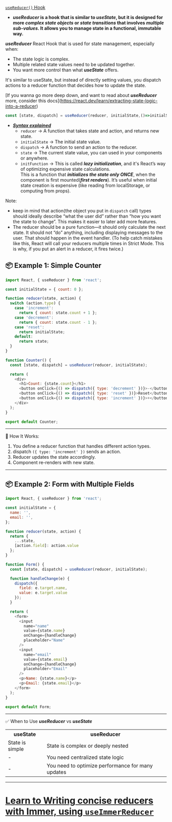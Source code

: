 [`useReducer()` Hook](https://youtu.be/M9O5AjEFzKw?si=9_WijTzExsd3T_n8&t=12345)
 - *****useReducer*** is a hook that is similar to ***useState***, but it is designed for more ***complex state objects*** or ***state transitions*** that involves ***multiple sub-values***. It allows you to manage state in a functional, immutable way.**


***useReducer*** React Hook that is used for state management, especially when:

- The state logic is complex.
- Multiple related state values need to be updated together.
- You want more control than what ***useState*** offers.

It's similar to useState, but instead of directly setting values, you dispatch actions to a reducer function that decides how to update the state.



[If you wanna go more deep down, and want to read about ***useReducer*** more, consider this docs\](https://react.dev/learn/extracting-state-logic-into-a-reducer)


```js
const [state, dispatch] = useReducer(reducer, initialState,()=>initialState);
```

- ***[Syntax explained](https://youtu.be/M9O5AjEFzKw?si=Oi7_8btvUyKCIXfh&t=12377)***
    - `reducer` -> A function that takes state and action, and returns new state.
   - `initialState` -> The initial state value.
   - `dispatch` -> A function to send an action to the reducer.
   - `state` -> The current state value, you can used in your components or anywhere.
   - `initFunction` -> This is called ***lazy initialization***,  and it's React’s way of optimizing expensive state calculations.\
   This is a function that ***initializes the state only ONCE***, when the component is first mounted(***first renders***).
It’s useful when initial state creation is expensive (like reading from localStorage, or computing from props).


Note: 
- keep in mind that action(the object you put in `dispatch` call) types should ideally describe “what the user did” rather than “how you want the state to change”. This makes it easier to later add more features.
-  The reducer should be a pure function—it should only calculate the next state. It should not “do” anything, including displaying messages to the user. That should happen in the event handler. (To help catch mistakes like this, React will call your reducers multiple times in Strict Mode. This is why, if you put an alert in a reducer, it fires twice.)


## 📦 Example 1: Simple Counter
```js
import React, { useReducer } from 'react';

const initialState = { count: 0 };

function reducer(state, action) {
  switch (action.type) {
    case 'increment':
      return { count: state.count + 1 };
    case 'decrement':
      return { count: state.count - 1 };
    case 'reset':
      return initialState;
    default:
      return state;
  }
}

function Counter() {
  const [state, dispatch] = useReducer(reducer, initialState);

  return (
    <div>
      <h1>Count: {state.count}</h1>
      <button onClick={() => dispatch({ type: 'decrement' })}>-</button>
      <button onClick={() => dispatch({ type: 'reset' })}>Reset</button>
      <button onClick={() => dispatch({ type: 'increment' })}>+</button>
    </div>
  );
}

export default Counter;
```

----

📍 How It Works:
1. You define a reducer function that handles different action types.
2. dispatch `({ type: 'increment' })` sends an action.
3. Reducer updates the state accordingly.
4. Component re-renders with new state.


----

## 📦 Example 2: Form with Multiple Fields
```js
import React, { useReducer } from 'react';

const initialState = {
  name: '',
  email: '',
};

function reducer(state, action) {
  return {
    ...state,
    [action.field]: action.value
  };
}

function Form() {
  const [state, dispatch] = useReducer(reducer, initialState);

  function handleChange(e) {
    dispatch({
      field: e.target.name,
      value: e.target.value
    });
  }

  return (
    <form>
      <input
        name="name"
        value={state.name}
        onChange={handleChange}
        placeholder="Name"
      />
      <input
        name="email"
        value={state.email}
        onChange={handleChange}
        placeholder="Email"
      />
      <p>Name: {state.name}</p>
      <p>Email: {state.email}</p>
    </form>
  );
}

export default Form;
```

----

✅ When to Use ***useReducer*** vs ***useState***
<table>
  <tr>
    <th>useState</th>
    <th>useReducer</th>
  </tr>
  <tr>
    <td>State is simple</td>
    <td>State is complex or deeply nested</td>
  </tr>
  <tr>
    <td> - </td>
    <td>You need centralized state logic</td>
  </tr>
  <tr>
    <td> - </td>
    <td>You need to optimize performance for many updates</td>
  </tr>

</table>


----

# [Learn to Writing concise reducers with Immer, using `useImmerReducer`](https://react.dev/learn/extracting-state-logic-into-a-reducer#writing-concise-reducers-with-immer)